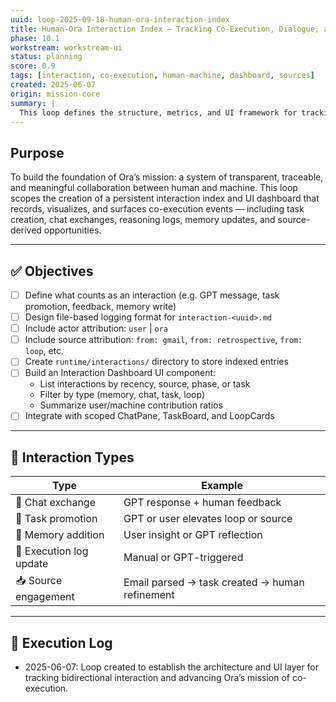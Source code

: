 ```yaml
---
uuid: loop-2025-09-18-human-ora-interaction-index
title: Human-Ora Interaction Index – Tracking Co-Execution, Dialogue, and Source Engagement
phase: 10.1
workstream: workstream-ui
status: planning
score: 0.9
tags: [interaction, co-execution, human-machine, dashboard, sources]
created: 2025-06-07
origin: mission-core
summary: |
  This loop defines the structure, metrics, and UI framework for tracking meaningful interactions between Ora and the human user. It introduces a formal interaction index and dashboard, capturing how reasoning, execution, and feedback flow through the system. Sources (emails, signals, messages) are included as semantic catalysts — inputs that represent work and opportunities to shape the future.
---
```


## Purpose

To build the foundation of Ora’s mission: a system of transparent, traceable, and meaningful collaboration between human and machine. This loop scopes the creation of a persistent interaction index and UI dashboard that records, visualizes, and surfaces co-execution events — including task creation, chat exchanges, reasoning logs, memory updates, and source-derived opportunities.

---

## ✅ Objectives

- [ ] Define what counts as an interaction (e.g. GPT message, task promotion, feedback, memory write)
- [ ] Design file-based logging format for `interaction-<uuid>.md`
- [ ] Include actor attribution: `user` | `ora`
- [ ] Include source attribution: `from: gmail`, `from: retrospective`, `from: loop`, etc.
- [ ] Create `runtime/interactions/` directory to store indexed entries
- [ ] Build an Interaction Dashboard UI component:
  - List interactions by recency, source, phase, or task
  - Filter by type (memory, chat, task, loop)
  - Summarize user/machine contribution ratios
- [ ] Integrate with scoped ChatPane, TaskBoard, and LoopCards

---

## 💬 Interaction Types

| Type | Example |
|------|---------|
| 💬 Chat exchange | GPT response + human feedback |
| 📌 Task promotion | GPT or user elevates loop or source |
| 🧠 Memory addition | User insight or GPT reflection |
| 🧾 Execution log update | Manual or GPT-triggered |
| 📥 Source engagement | Email parsed → task created → human refinement |

---

## 🧾 Execution Log

- 2025-06-07: Loop created to establish the architecture and UI layer for tracking bidirectional interaction and advancing Ora’s mission of co-execution.
